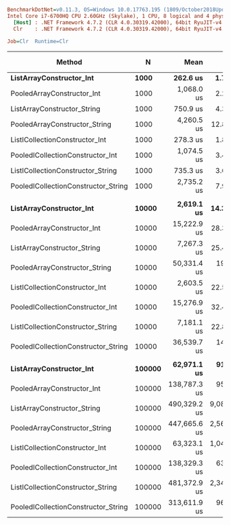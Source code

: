 ``` ini

BenchmarkDotNet=v0.11.3, OS=Windows 10.0.17763.195 (1809/October2018Update/Redstone5)
Intel Core i7-6700HQ CPU 2.60GHz (Skylake), 1 CPU, 8 logical and 4 physical cores
  [Host] : .NET Framework 4.7.2 (CLR 4.0.30319.42000), 64bit RyuJIT-v4.7.3260.0
  Clr    : .NET Framework 4.7.2 (CLR 4.0.30319.42000), 64bit RyuJIT-v4.7.3260.0

Job=Clr  Runtime=Clr  

```
|                              Method |      N |         Mean |        Error |       StdDev | Ratio | RatioSD | Gen 0/1k Op | Gen 1/1k Op | Gen 2/1k Op | Allocated Memory/Op |
|------------------------------------ |------- |-------------:|-------------:|-------------:|------:|--------:|------------:|------------:|------------:|--------------------:|
|            **ListArrayConstructor_Int** |   **1000** |     **262.6 us** |     **1.720 us** |     **1.609 us** |  **1.00** |    **0.00** |   **1290.0391** |           **-** |           **-** |          **3968.97 KB** |
|          PooledArrayConstructor_Int |   1000 |   1,068.0 us |     2.218 us |     1.966 us |  4.07 |    0.03 |      9.7656 |           - |           - |            31.25 KB |
|         ListArrayConstructor_String |   1000 |     750.9 us |     4.328 us |     3.614 us |  2.86 |    0.02 |   2556.6406 |           - |           - |          7876.88 KB |
|       PooledArrayConstructor_String |   1000 |   4,260.5 us |    12.860 us |    12.030 us | 16.23 |    0.09 |      7.8125 |           - |           - |            31.25 KB |
|      ListICollectionConstructor_Int |   1000 |     278.3 us |     1.831 us |     1.623 us |  1.06 |    0.01 |   1290.0391 |           - |           - |          3968.97 KB |
|    PooledICollectionConstructor_Int |   1000 |   1,074.5 us |     3.447 us |     3.224 us |  4.09 |    0.03 |      9.7656 |           - |           - |            31.25 KB |
|   ListICollectionConstructor_String |   1000 |     735.3 us |     3.688 us |     3.269 us |  2.80 |    0.02 |   2556.6406 |           - |           - |          7876.88 KB |
| PooledICollectionConstructor_String |   1000 |   2,735.2 us |     7.931 us |     7.030 us | 10.42 |    0.07 |      7.8125 |           - |           - |            31.25 KB |
|                                     |        |              |              |              |       |         |             |             |             |                     |
|            **ListArrayConstructor_Int** |  **10000** |   **2,619.1 us** |    **14.378 us** |    **13.449 us** |  **1.00** |    **0.00** |  **12656.2500** |           **-** |           **-** |         **39210.66 KB** |
|          PooledArrayConstructor_Int |  10000 |  15,222.9 us |    28.322 us |    26.493 us |  5.81 |    0.03 |           - |           - |           - |            31.38 KB |
|         ListArrayConstructor_String |  10000 |   7,267.3 us |    25.495 us |    23.848 us |  2.77 |    0.02 |  24992.1875 |           - |           - |         78371.88 KB |
|       PooledArrayConstructor_String |  10000 |  50,331.4 us |   192.347 us |   179.922 us | 19.22 |    0.11 |           - |           - |           - |               32 KB |
|      ListICollectionConstructor_Int |  10000 |   2,603.5 us |    22.512 us |    21.057 us |  0.99 |    0.01 |  12656.2500 |           - |           - |         39210.66 KB |
|    PooledICollectionConstructor_Int |  10000 |  15,276.9 us |    32.429 us |    28.747 us |  5.83 |    0.03 |           - |           - |           - |            31.38 KB |
|   ListICollectionConstructor_String |  10000 |   7,181.1 us |    22.846 us |    21.371 us |  2.74 |    0.02 |  24992.1875 |           - |           - |         78371.88 KB |
| PooledICollectionConstructor_String |  10000 |  36,539.7 us |   143.395 us |   134.132 us | 13.95 |    0.09 |           - |           - |           - |            31.43 KB |
|                                     |        |              |              |              |       |         |             |             |             |                     |
|            **ListArrayConstructor_Int** | **100000** |  **62,971.1 us** |   **915.340 us** |   **856.210 us** |  **1.00** |    **0.00** |  **22250.0000** |  **22000.0000** |  **22000.0000** |        **390872.01 KB** |
|          PooledArrayConstructor_Int | 100000 | 138,787.3 us |   951.732 us |   890.250 us |  2.20 |    0.04 |           - |           - |           - |               32 KB |
|         ListArrayConstructor_String | 100000 | 490,329.2 us | 9,080.163 us | 8,049.328 us |  7.78 |    0.15 |  29000.0000 |  29000.0000 |  29000.0000 |         781563.5 KB |
|       PooledArrayConstructor_String | 100000 | 447,665.6 us | 2,565.758 us | 2,400.012 us |  7.11 |    0.11 |           - |           - |           - |               32 KB |
|      ListICollectionConstructor_Int | 100000 |  63,323.1 us | 1,048.839 us |   929.769 us |  1.00 |    0.02 |  23333.3333 |  23000.0000 |  23000.0000 |        390885.44 KB |
|    PooledICollectionConstructor_Int | 100000 | 138,329.3 us |   639.320 us |   566.741 us |  2.19 |    0.03 |           - |           - |           - |               32 KB |
|   ListICollectionConstructor_String | 100000 | 481,372.9 us | 2,347.632 us | 2,081.115 us |  7.64 |    0.11 |  27000.0000 |  27000.0000 |  27000.0000 |        781554.33 KB |
| PooledICollectionConstructor_String | 100000 | 313,611.9 us |   966.461 us |   856.743 us |  4.98 |    0.06 |           - |           - |           - |               32 KB |
